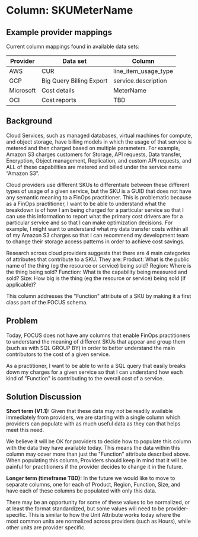 # Column: SKUMeterName

## Example provider mappings

Current column mappings found in available data sets:

| Provider  | Data set                 | Column                             |
|-----------|--------------------------|------------------------------------|
| AWS       | CUR                      | line_item_usage_type               |
| GCP       | Big Query Billing Export | service.description                |
| Microsoft | Cost details             | MeterName                          |
| OCI       | Cost reports             | TBD                                |

## Background

Cloud Services, such as managed databases, virtual machines for compute, and object storage, have billing models in which the usage of that service is metered and then charged based on multiple parameters. For example, Amazon S3 charges customers for Storage, API requests, Data transfer, Encryption, Object management, Replication, and custom API requests, and ALL of these capabilities are metered and billed under the service name “Amazon S3”.

Cloud providers use different SKUs to differentiate between these different types of usage of a given service, but the SKU is a GUID that does not have any semantic meaning to a FinOps practitioner. This is problematic because as a FinOps practitioner, I want to be able to understand what the breakdown is of how I am being charged for a particular service so that I can use this information to report what the primary cost drivers are for a particular service and so that I can make optimization decisions. For example, I might want to understand what my data transfer costs within all of my Amazon S3 charges so that I can recommend my development team to change their storage access patterns in order to achieve cost savings.

Research across cloud providers suggests that there are 4 main categories of attributes that contribute to a SKU. They are:
Product: What is the public name of the thing (eg the resource or service) being sold?
Region: Where is the thing being sold?
Function: What is the capability being measured and sold?
Size: How big is the thing (eg the resource or service) being sold (if applicable)?

This column addresses the "Function" attribute of a SKU by making it a first class part of the FOCUS schema.

## Problem

Today, FOCUS does not have any columns that enable FinOps practitioners to understand the meaning of different SKUs that appear and group them (such as with SQL GROUP BY) in order to better understand the main contributors to the cost of a given service.

As a practitioner, I want to be able to write a SQL query that easily breaks down my charges for a given service so that I can understand how each kind of "Function" is contributing to the overall cost of a service.

## Solution Discussion

**Short term (V1.1):** 
Given that these data may not be readily available immediately from providers, we are starting with a single column which providers can populate with as much useful data as they can that helps meet this need.

We believe it will be OK for providers to decide how to populate this column with the data they have available today. This means the data within this column may cover more than just the "Function" attribute described above. When populating this column, Providers should keep in mind that it will be painful for practitioners if the provider decides to change it in the future.

**Longer term (timeframe TBD):**
In the future we would like to move to separate columns, one for each of Product, Region, Function, Size, and have each of these columns be populated with only this data.

There may be an opportunity for some of these values to be normalized, or at least the format standardized, but some values will need to be provider-specific. This is similar to how the Unit Attribute works today where the most common units are normalized across providers (such as Hours), while other units are provider specific.